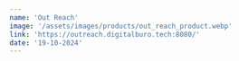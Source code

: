 ```yaml
---
name: 'Out Reach'
image: '/assets/images/products/out_reach_product.webp'
link: 'https://outreach.digitalburo.tech:8080/'
date: '19-10-2024'
---
```

